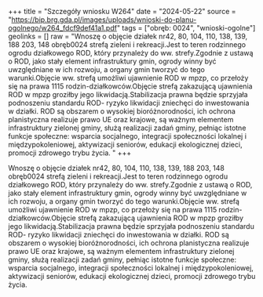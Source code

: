 +++
title = "Szczegóły wniosku W264"
date = "2024-05-22"
source = "https://bip.brg.gda.pl/images/uploads/wnioski-do-planu-ogolnego/w264_fdcf9def41a1.pdf"
tags = ["obręb: 0024", "wnioski-ogolne"]
geolinks = []
raw = "Wnoszę o objęcie działek nr42, 80, 104, 110, 138, 139, 188 203, 148 obręb0024 strefą zieleni i rekreacji.Jest to teren rodzinnego ogrodu działkowego ROD, który przynależy do ww. strefy.Zgodnie z ustawą o ROD, jako stały element infrastruktury gmin, ogrody winny być uwzględniane w ich rozwoju, a organy gmin tworzyć do tego warunki.Objęcie ww. strefą umożliwi ujawnienie ROD w mpzp, co przełoży się na prawa 1115 rodzin-działkowców.Objęcie strefą zakazującą ujawnienia ROD w mpzp groziłby jego likwidacją.Stabilizacja prawna będzie sprzyjała podnoszeniu standardu ROD- ryzyko likwidacji zniechęci do inwestowania w działki. ROD są obszarem o wysokiej bioróżnorodności, ich ochrona planistyczna realizuje prawo UE oraz krajowe, są ważnym elementem infrastruktury zielonej gminy, służą realizacji zadań gminy, pełniąc istotne funkcje społeczne: wsparcia socjalnego, integracji społeczności lokalnej i międzypokoleniowej, aktywizacji seniorów, edukacji ekologicznej dzieci, promocji zdrowego trybu życia. "
+++

Wnoszę o objęcie działek nr42, 80, 104, 110, 138, 139, 188 203, 148 obręb0024
strefą zieleni i rekreacji.Jest to teren rodzinnego ogrodu działkowego ROD, który przynależy do
ww. strefy.Zgodnie z ustawą o ROD, jako stały element infrastruktury gmin, ogrody winny być
uwzględniane w ich rozwoju, a organy gmin tworzyć do tego warunki.Objęcie ww. strefą
umożliwi ujawnienie ROD w mpzp, co przełoży się na prawa 1115 rodzin-działkowców.Objęcie
strefą zakazującą ujawnienia ROD w mpzp groziłby jego likwidacją.Stabilizacja prawna będzie
sprzyjała podnoszeniu standardu ROD- ryzyko likwidacji zniechęci do inwestowania w
działki. ROD są obszarem o wysokiej bioróżnorodności, ich ochrona planistyczna realizuje prawo
UE oraz krajowe, są ważnym elementem infrastruktury zielonej gminy, służą realizacji zadań
gminy, pełniąc istotne funkcje społeczne: wsparcia socjalnego, integracji społeczności lokalnej i
międzypokoleniowej, aktywizacji seniorów, edukacji ekologicznej dzieci, promocji zdrowego
trybu życia.



